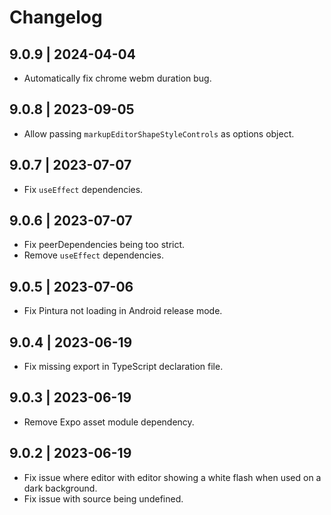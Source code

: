# Changelog

## 9.0.9 | 2024-04-04

-   Automatically fix chrome webm duration bug.

## 9.0.8 | 2023-09-05

-   Allow passing `markupEditorShapeStyleControls` as options object.

## 9.0.7 | 2023-07-07

-   Fix `useEffect` dependencies.

## 9.0.6 | 2023-07-07

-   Fix peerDependencies being too strict.
-   Remove `useEffect` dependencies.

## 9.0.5 | 2023-07-06

-   Fix Pintura not loading in Android release mode.

## 9.0.4 | 2023-06-19

-   Fix missing export in TypeScript declaration file.

## 9.0.3 | 2023-06-19

-   Remove Expo asset module dependency.

## 9.0.2 | 2023-06-19

-   Fix issue where editor with editor showing a white flash when used on a dark background.
-   Fix issue with source being undefined.
